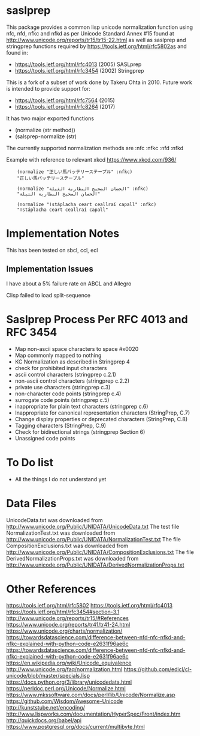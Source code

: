 # saslprep

This package provides a common lisp unicode normalization function using nfc, nfd, nfkc and nfkd as per Unicode Standard Annex #15 found at http://www.unicode.org/reports/tr15/tr15-22.html as well as saslprep and stringprep functions required by  https://tools.ietf.org/html/rfc5802as and
found in:

  * https://tools.ietf.org/html/rfc4013 (2005) SASLprep
  * https://tools.ietf.org/html/rfc3454 (2002) Stringprep

This is a fork of a subset of work done by Takeru Ohta in 2010. Future work is intended to provide support for:

  * https://tools.ietf.org/html/rfc7564 (2015)
  * https://tools.ietf.org/html/rfc8264 (2017)

It has two major exported functions

  * (normalize (str method))
  * (salsprep-normalize (str)

The currently supported normalization methods are :nfc :nfkc :nfd :nfkd

Example with reference to relevant xkcd https://www.xkcd.com/936/

```common-lisp
    (normalize "正しい馬バッテリーステープル" :nfkc)
    "正しい馬バッテリーステープル"

    (normalize "الحصان الصحيح البطارية التيلة" :nfkc)
    "الحصان الصحيح البطارية التيلة"

    (normalize "اstáplacha ceart ceallraí capall" :nfkc)
    "اstáplacha ceart ceallraí capall"
```

# Implementation Notes
This has been tested on sbcl, ccl, ecl

## Implementation Issues
I have about a 5% failure rate on ABCL and Allegro

Clisp failed to load split-sequence


# Saslprep Process Per RFC 4013 and RFC 3454
  * Map non-ascii space characters to space #x0020
  * Map commonly mapped to nothing
  * KC Normalization as described in Stringprep 4
  * check for prohibited input characters
  * ascii control characters (stringprep c.2.1)
  * non-ascii control characters (stringprep c.2.2)
  * private use characters (stringprep c.3)
  * non-character code points (stringprep c.4)
  * surrogate code points (stringprep c.5)
  * inappropriate for plain text characters (stringprep c.6)
  * Inappropriate for canonical representation characters (StringPrep, C.7)
  * Change display properties or deprecated characters (StringPrep, C.8)
  * Tagging characters (StringPrep, C.9)
  * Check for bidirectional strings (stringprep Section 6)
  * Unassigned code points


# To Do list
  * All the things I do not understand yet

# Data Files
UnicodeData.txt was downloaded from http://www.unicode.org/Public/UNIDATA/UnicodeData.txt
The test file NormalizationTest.txt was downloaded from http://www.unicode.org/Public/UNIDATA/NormalizationTest.txt
The file CompositionExclusions.txt was downloaded from http://www.unicode.org/Public/UNIDATA/CompositionExclusions.txt
The file DerivedNormalizationProps.txt was downloaded from http://www.unicode.org/Public/UNIDATA/DerivedNormalizationProps.txt

# Other References
https://tools.ietf.org/html/rfc5802
https://tools.ietf.org/html/rfc4013
https://tools.ietf.org/html/rfc3454#section-3.1
http://www.unicode.org/reports/tr15/#References
https://www.unicode.org/reports/tr41/tr41-24.html
https://www.unicode.org/charts/normalization/
https://towardsdatascience.com/difference-between-nfd-nfc-nfkd-and-nfkc-explained-with-python-code-e2631f96ae6c
https://towardsdatascience.com/difference-between-nfd-nfc-nfkd-and-nfkc-explained-with-python-code-e2631f96ae6c
https://en.wikipedia.org/wiki/Unicode_equivalence
http://www.unicode.org/faq/normalization.html
https://github.com/edicl/cl-unicode/blob/master/specials.lisp
https://docs.python.org/3/library/unicodedata.html
https://perldoc.perl.org/Unicode/Normalize.html
https://www.mkssoftware.com/docs/perl/lib/Unicode/Normalize.asp
https://github.com/Wisdom/Awesome-Unicode
http://kunststube.net/encoding/
http://www.lispworks.com/documentation/HyperSpec/Front/index.htm
http://quickdocs.org/babel/api
https://www.postgresql.org/docs/current/multibyte.html
